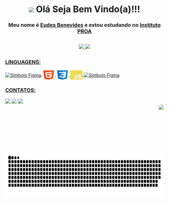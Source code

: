 <!--Titulo do perfil-->

<h1 align="center"><img src="https://gist.github.com/arunprakashpj/48aa20057048b46c6f9ba9d114a8b76f/raw/69a9d496f651091a509ea8d9913c4aef5c419afb/Hi.gif" width="30px"> Olá Seja Bem Vindo(a)!!!</h1>


<!--Subtitulo do perfil-->
<h3 align="center">Meu nome é <a href="https://www.linkedin.com/in/eudes-benevides/"><b>Eudes Benevides</b></a> e estou estudando no <a href="https://www.proa.org.br/" target="_blank"><b>Instituto PROA</b></h3>
<div align="center">
  
##

  <!--Habilidades do perfil-->  
<a href="https://github.com/MecStitch">
<img height="165em" src="https://github-readme-stats.vercel.app/api?username=MecStitch&show_icons=true&theme=chartreuse-dark&include_all_commits=true&count_private=true"/>
<img height="145em" src="https://github-readme-stats.vercel.app/api/top-langs/?username=MecStitch&layout=compact&langs_count=7&theme=chartreuse-dark"/>
</div>
          
  ##  
  
  <!-- LINGUAGENS QUE CONHEÇO -->
  
<div style="display: inline_block">
  <h3>LINGUAGENS:</h3>
  
  <img align="center" alt="Símbolo Figma" height="30" width="40" src="https://cdn.jsdelivr.net/gh/devicons/devicon/icons/figma/figma-original.svg" />    
 <img align="center" alt="Símbolo HTML" height="30" width="40" src="https://raw.githubusercontent.com/devicons/devicon/master/icons/html5/html5-original.svg">
 <img align="center" alt="Símbolo CSS" height="30" width="40" src="https://raw.githubusercontent.com/devicons/devicon/master/icons/css3/css3-original.svg">
 <img align="center" alt="Símbolo JavaScript" height="30" width="40" src="https://raw.githubusercontent.com/devicons/devicon/master/icons/javascript/javascript-plain.svg">
 <img align="center" alt="Símbolo Figma" height="30" width="40" src="https://cdn.jsdelivr.net/gh/devicons/devicon/icons/bootstrap/bootstrap-original.svg" />
     
<!-- CONTATOS -->
  
<div>
  <h3>CONTATOS:</h3>
  <!-- https://dev.to/envoy_/150-badges-for-github-pnk -->
  <!-- https://shields.io/ -->
  <a href="https://www.instagram.com/mecstitch/" target="_blank"><img src="https://img.shields.io/badge/-Instagram-%23E4405F?style=for-the-badge&logo=instagram&logoColor=white" target="_blank"></a>
  <a href = "mailto:eudesjw@gmail.com"><img src="https://img.shields.io/badge/-Gmail-%23333?style=for-the-badge&logo=gmail&logoColor=white" target="_blank"></a>
  <a href="https://www.linkedin.com/in/eudes-benevides/" target="_blank"><img src="https://img.shields.io/badge/-LinkedIn-%230077B5?style=for-the-badge&logo=linkedin&logoColor=white" target="_blank"></a> 
 
</div>

<div>
 <!--Imagem do perfil-->
   <div>
   <img align="right" height="150" style="border-radius:50px;" src="https://cdn.discordapp.com/attachments/956265466144366622/956265576026755163/download20220303154007.png"/>
  
  <!--[Snake animation]--><img height="150" src="https://github.com/MecStitch/MecStitch/blob/output/github-contribution-grid-snake.svg"/>
 </div>

